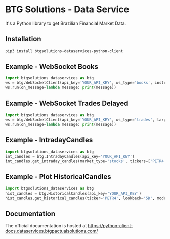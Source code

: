 # BTG Solutions - Data Service

It's a Python library to get Brazilian Financial Market Data.

## Installation

```bash
pip3 install btgsolutions-dataservices-python-client
```

## Example - WebSocket Books
```python
import btgsolutions_dataservices as btg
ws = btg.WebSocketClient(api_key='YOUR_API_KEY', ws_type='books', instruments=['PETR4', 'VALE3'])
ws.run(on_message=lambda message: print(message))
```
## Example - WebSocket Trades Delayed
```python
import btgsolutions_dataservices as btg
ws = btg.WebSocketClient(api_key='YOUR_API_KEY', ws_type='trades', target='delayed', instruments=['PETR4', 'VALE3'])
ws.run(on_message=lambda message: print(message))
```

## Example - IntradayCandles
```python
import btgsolutions_dataservices as btg
int_candles = btg.IntradayCandles(api_key='YOUR_API_KEY')
int_candles.get_intraday_candles(market_type='stocks', tickers=['PETR4', 'VALE3'], candle_period='1m', mode='relative', raw_data=True)
```
## Example - Plot HistoricalCandles
```python
import btgsolutions_dataservices as btg
hist_candles = btg.HistoricalCandles(api_key='YOUR_API_KEY')
hist_candles.get_historical_candles(ticker='PETR4', lookback='5D', mode='absolute').plot(x='date', y='close_price', kind='scatter')
```
## Documentation
The official documentation is hosted at https://python-client-docs.dataservices.btgpactualsolutions.com/